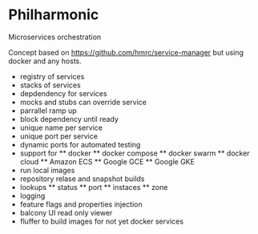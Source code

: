 # Philharmonic

Microservices orchestration

Concept based on https://github.com/hmrc/service-manager but using docker and any hosts.

* registry of services
* stacks of services
* depdendency for services
* mocks and stubs can override service
* parrallel ramp up
* block dependency until ready
* unique name per service
* unique port per service
* dynamic ports for automated testing
* support for
** docker
** docker compose
** docker swarm
** docker cloud
** Amazon ECS
** Google GCE
** Google GKE
* run local images
* repository relase and snapshot builds
* lookups
** status
** port
** instaces
** zone
* logging
* feature flags and properties injection
* balcony UI read only viewer
* fluffer to build images for not yet docker services
